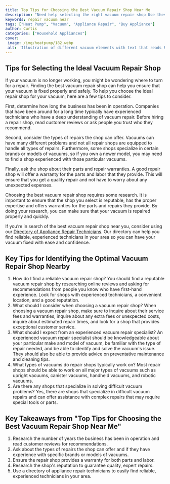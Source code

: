 ```yaml
---
title: Top Tips for Choosing the Best Vacuum Repair Shop Near Me
description: "Need help selecting the right vacuum repair shop Use these essential tips to find a reliable trusted and local vacuum repair shop near you to get your vacuum functioning in no time"
keywords: repair vacuum near
tags: ["Heat Pump", "Vacuum", "Appliance Repair", "Buy Appliance"]
author: Curtis
categories: ["Household Appliances"]
cover: 
 image: /img/heatpump/182.webp
 alt: 'Illustration of different vacuum elements with text that reads Repair Vacuum Near Me'
---
```

## Tips for Selecting the Ideal Vacuum Repair Shop

If your vacuum is no longer working, you might be wondering where to turn for a repair. Finding the best vacuum repair shop can help you ensure that your vacuum is fixed properly and safely. To help you choose the ideal repair shop for your vacuum, here are a few tips to consider.

First, determine how long the business has been in operation. Companies that have been around for a long time typically have experienced technicians who have a deep understanding of vacuum repair. Before hiring a repair shop, read customer reviews or ask people you trust who they recommend.

Second, consider the types of repairs the shop can offer. Vacuums can have many different problems and not all repair shops are equipped to handle all types of repairs. Furthermore, some shops specialize in certain brands or models of vacuums, so if you own a newer model, you may need to find a shop experienced with those particular vacuums.

Finally, ask the shop about their parts and repair warranties. A good repair shop will offer a warranty for the parts and labor that they provide. This will ensure that you get a quality repair and not have to worry about any unexpected expenses.

Choosing the best vacuum repair shop requires some research. It is important to ensure that the shop you select is reputable, has the proper expertise and offers warranties for the parts and repairs they provide. By doing your research, you can make sure that your vacuum is repaired properly and quickly.

If you’re in search of the best vacuum repair shop near you, consider using our [Directory of Appliance Repair Technicians](./pages/appliance-repair-technicians). Our directory can help you find reliable, experienced technicians in your area so you can have your vacuum fixed with ease and confidence.

## Key Tips for Identifying the Optimal Vacuum Repair Shop Nearby 
1. How do I find a reliable vacuum repair shop? 
 You should find a reputable vacuum repair shop by researching online reviews and asking for recommendations from people you know who have first-hand experience. Look for shops with experienced technicians, a convenient location, and a good reputation. 
2. What should I consider when choosing a vacuum repair shop? 
 When choosing a vacuum repair shop, make sure to inquire about their service fees and warranties, inquire about any extra fees or unexpected costs, inquire about estimated repair times, and look for a shop that provides exceptional customer service. 
3. What should I expect from an experienced vacuum repair specialist? 
 An experienced vacuum repair specialist should be knowledgeable about your particular make and model of vacuum, be familiar with the type of repair needed, and be able to identify and solve the vacuum's issue. They should also be able to provide advice on preventative maintenance and cleaning tips. 
4. What types of vacuums do repair shops typically work on? 
 Most repair shops should be able to work on all major types of vacuums such as upright vacuums, canister vacuums, handheld vacuums, and robotic vacuums. 
5. Are there any shops that specialize in solving difficult vacuum problems? 
 Yes, there are shops that specialize in difficult vacuum repairs and can offer assistance with complex repairs that may require special tools or parts.

## Key Takeaways from "Top Tips for Choosing the Best Vacuum Repair Shop Near Me"
1. Research the number of years the business has been in operation and read customer reviews for recommendations.
2. Ask about the types of repairs the shop can offer and if they have experience with specific brands or models of vacuums.
3. Ensure the repair shop provides a warranty for both parts and labor.
4. Research the shop's reputation to guarantee quality, expert repairs.
5. Use a directory of appliance repair technicians to easily find reliable, experienced technicians in your area.
